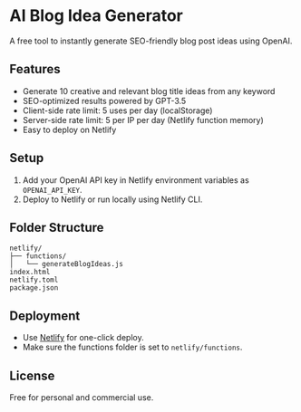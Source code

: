 
# AI Blog Idea Generator

A free tool to instantly generate SEO-friendly blog post ideas using OpenAI.

## Features
- Generate 10 creative and relevant blog title ideas from any keyword
- SEO-optimized results powered by GPT-3.5
- Client-side rate limit: 5 uses per day (localStorage)
- Server-side rate limit: 5 per IP per day (Netlify function memory)
- Easy to deploy on Netlify

## Setup

1. Add your OpenAI API key in Netlify environment variables as `OPENAI_API_KEY`.
2. Deploy to Netlify or run locally using Netlify CLI.

## Folder Structure

```
netlify/
├── functions/
│   └── generateBlogIdeas.js
index.html
netlify.toml
package.json
```

## Deployment

- Use [Netlify](https://netlify.com) for one-click deploy.
- Make sure the functions folder is set to `netlify/functions`.

## License

Free for personal and commercial use.

